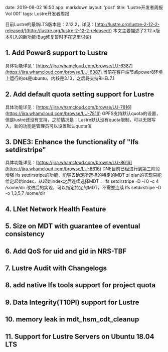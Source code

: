 date: 2019-08-02 16:50
app: markdown
layout: 'post'
title: 'Lustre开发者周报Vol 001'
tags: Lustre开发者周报

目前Lustre的最新LTS版本是：2.12.2，详见：[http://lustre.org/lustre-2-12-2-released/](http://lustre.org/lustre-2-12-2-released/)
本文主要描述了2.12.x版本引入的新功能(Bug修复暂时不在这里讨论)

## 1. Add Power8 support to Lustre
具体功能详见：[https://jira.whamcloud.com/browse/LU-6387](https://jira.whamcloud.com/browse/LU-6387)
当前在客户端节点power8环境上运行的os是ubuntu，内核是3.13，之后将支持RHEL7.1
## 2. Add default quota setting support for Lustre
具体功能详见：[https://jira.whamcloud.com/browse/LU-7816](https://jira.whamcloud.com/browse/LU-7816)
GPFS支持默认quota的设置，但是lustre还没有支持，之前情况是：Lustre默认没有quota限制，可以无限写入，新的功能是管理员可以设置默认quota值
## 3. DNE3: Enhance the functionality of "lfs setdirstripe"
具体功能详见：[https://jira.whamcloud.com/browse/LU-8616](https://jira.whamcloud.com/browse/LU-8616)
DNE目前已经进行到第三阶段
增强 lfs setdirstripe的功能，能够去确定所选择的特定的MDT
zi qian的实现只能给定起始index，从起始index之后连续选择MDT：
lfs setdirstripe -D -i 0 -c 4 /some/dir 
改进后的实现，可以指定特定的MDT，不需要连续
lfs setdirstripe -D -o 1,3,5,7 /some/dir
## 4. LNet Network Health Feature

## 5. Size on MDT with guarantee of eventual consistency

## 6. Add QoS for uid and gid in NRS-TBF

## 7. Lustre Audit with Changelogs

## 8. add native lfs tools support for project quota

## 9. Data Integrity(T10PI) support for Lustre

## 10. memory leak in mdt_hsm_cdt_cleanup

## 11. Support for Lustre Servers on Ubuntu 18.04 LTS







